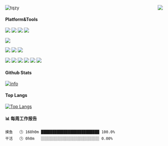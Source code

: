 <p>
  <img src="https://api.moedog.org/count/@tqzy?theme=rule34" alt="tqzy" />
  <img src="https://weather-icon.journeyad.repl.co/@hangzhou?v=1" align="right">
</p>

#### Platform&Tools
[![](https://img.shields.io/badge/Windows-10-2376bc?style=flat-square&logo=windows&logoColor=ffffff)](https://www.microsoft.com/windows/get-windows-10)
[![](https://img.shields.io/badge/Windows%20Server-2019-262577?style=flat-square&logo=windows&logoColor=ffffff)](https://www.microsoft.com/windows-server)
[![](https://img.shields.io/badge/centos-7-1E90FF?style=flat-square&logo=centos&logoColor=ffffff)](https://wiki.centos.org/Download)
[![](https://img.shields.io/badge/huawei-nova%208-f45a00?style=flat-square&logo=huawei&logoColor=ffffff)](https://www.huawei.com/)

[![](https://img.shields.io/badge/IDE-Visual%20Studio%20Code-blue?style=flat-square&logo=visual-studio-code&logoColor=ffffff)](https://code.visualstudio.com/)

[![](https://img.shields.io/badge/-HTML5-E34F26?style=flat-square&logo=html5&logoColor=white)](https://html.spec.whatwg.org/)
[![](https://img.shields.io/badge/-CSS3-1572B6?style=flat-square&logo=css3&logoColor=white)](https://www.w3.org/Style/CSS/)
[![](https://img.shields.io/badge/-JavaScript-f7e018?style=flat-square&logo=javascript&logoColor=white)](https://www.ecma-international.org/)

[![](https://img.shields.io/badge/-Git-f05032?style=flat-square&logo=git&logoColor=white)](https://git-scm.com/)
[![](https://img.shields.io/badge/-PHP-777bb4?style=flat-square&logo=php&logoColor=ffffff)](https://www.php.net/)
[![](https://img.shields.io/badge/-Node.js-43853d?style=flat-square&logo=node.js&logoColor=ffffff)](https://nodejs.org/)
[![](https://img.shields.io/badge/-NPM-cb3837?style=flat-square&logo=npm&logoColor=white)](https://npmjs.com/)
[![](https://img.shields.io/badge/-MySQL-4479a1?style=flat-square&logo=mysql&logoColor=white)](https://www.mysql.com/)
[![](https://img.shields.io/badge/-Microsoft%20IIS-00a8e8?style=flat-square&logo=microsoft&logoColor=ffffff)](https://www.iis.net/)


#### Github Stats
[![info](https://github-readme-stats.vercel.app/api?username=fon11731&count_private=true&show_icons=true&line_height=20)](https://github.com/anuraghazra/github-readme-stats)

#### Top Langs
[![Top Langs](https://github-readme-stats.vercel.app/api/top-langs/?username=fon11731&layout=compact&langs_count=6&card_width=445)](https://github.com/anuraghazra/github-readme-stats)

#### 📊 每周工作报告
```text
摸鱼   🕓 168h0m ██████████████████████████ 100.0%
干活   🕓 0h0m   ░░░░░░░░░░░░░░░░░░░░░░░░░░ 0.00%
```

<!--
**xb2016/xb2016** is a ✨ _special_ ✨ repository because its `README.md` (this file) appears on your GitHub profile.

Here are some ideas to get you started:

- 🔭 I’m currently working on ...
- 🌱 I’m currently learning ...
- 👯 I’m looking to collaborate on ...
- 🤔 I’m looking for help with ...
- 💬 Ask me about ...
- 📫 How to reach me: ...
- 😄 Pronouns: ...
- ⚡ Fun fact: ...
-->
